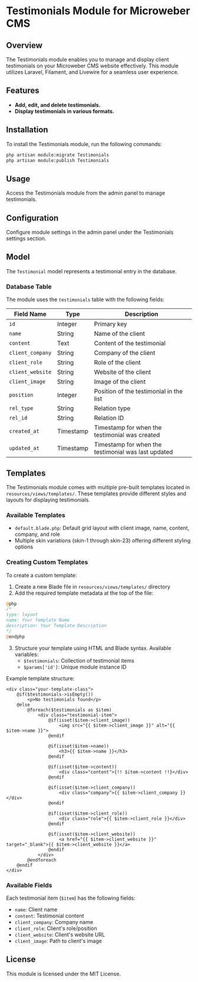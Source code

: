 # Testimonials Module for Microweber CMS

## Overview
The Testimonials module enables you to manage and display client testimonials on your Microweber CMS website effectively. This module utilizes Laravel, Filament, and Livewire for a seamless user experience.

## Features
- **Add, edit, and delete testimonials.**
- **Display testimonials in various formats.**

## Installation
To install the Testimonials module, run the following commands:

```sh
php artisan module:migrate Testimonials
php artisan module:publish Testimonials
```

## Usage
Access the Testimonials module from the admin panel to manage testimonials.

## Configuration
Configure module settings in the admin panel under the Testimonials settings section.

## Model
The `Testimonial` model represents a testimonial entry in the database.

### Database Table
The module uses the `testimonials` table with the following fields:

| Field Name       | Type      | Description                             |
|------------------|-----------|-----------------------------------------|
| `id`             | Integer   | Primary key                             |
| `name`           | String    | Name of the client                      |
| `content`        | Text      | Content of the testimonial              |
| `client_company` | String    | Company of the client                   |
| `client_role`    | String    | Role of the client                      |
| `client_website` | String    | Website of the client                   |
| `client_image`   | String    | Image of the client                     |
| `position`       | Integer   | Position of the testimonial in the list |
| `rel_type`       | String    | Relation type                           |
| `rel_id`         | String    | Relation ID                             |
| `created_at`     | Timestamp | Timestamp for when the testimonial was created |
| `updated_at`     | Timestamp | Timestamp for when the testimonial was last updated |

## Templates
The Testimonials module comes with multiple pre-built templates located in `resources/views/templates/`. These templates provide different styles and layouts for displaying testimonials.

### Available Templates
- `default.blade.php`: Default grid layout with client image, name, content, company, and role
- Multiple skin variations (skin-1 through skin-23) offering different styling options

### Creating Custom Templates
To create a custom template:

1. Create a new Blade file in `resources/views/templates/` directory
2. Add the required template metadata at the top of the file:
```php
@php
/*
type: layout
name: Your Template Name
description: Your Template Description
*/
@endphp
```

3. Structure your template using HTML and Blade syntax. Available variables:
   - `$testimonials`: Collection of testimonial items
   - `$params['id']`: Unique module instance ID

Example template structure:
```blade
<div class="your-template-class">
    @if($testimonials->isEmpty())
        <p>No testimonials found</p>
    @else
        @foreach($testimonials as $item)
            <div class="testimonial-item">
                @if(isset($item->client_image))
                    <img src="{{ $item->client_image }}" alt="{{ $item->name }}">
                @endif
                
                @if(isset($item->name))
                    <h3>{{ $item->name }}</h3>
                @endif
                
                @if(isset($item->content))
                    <div class="content">{!! $item->content !!}</div>
                @endif
                
                @if(isset($item->client_company))
                    <div class="company">{{ $item->client_company }}</div>
                @endif
                
                @if(isset($item->client_role))
                    <div class="role">{{ $item->client_role }}</div>
                @endif
                
                @if(isset($item->client_website))
                    <a href="{{ $item->client_website }}" target="_blank">{{ $item->client_website }}</a>
                @endif
            </div>
        @endforeach
    @endif
</div>
```

### Available Fields
Each testimonial item (`$item`) has the following fields:
- `name`: Client name
- `content`: Testimonial content
- `client_company`: Company name
- `client_role`: Client's role/position
- `client_website`: Client's website URL
- `client_image`: Path to client's image

## License
This module is licensed under the MIT License.
